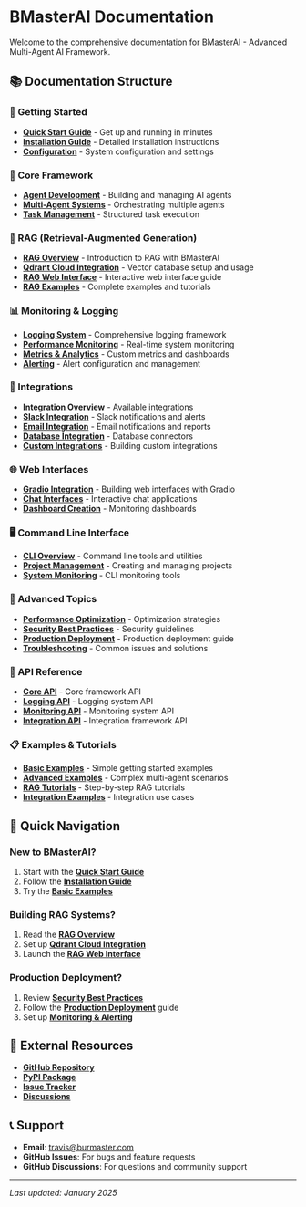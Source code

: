 # BMasterAI Documentation

Welcome to the comprehensive documentation for BMasterAI - Advanced Multi-Agent AI Framework.

## 📚 Documentation Structure

### 🚀 Getting Started

- **[Quick Start Guide](getting-started.md)** - Get up and running in minutes
- **[Installation Guide](installation.md)** - Detailed installation instructions
- **[Configuration](configuration.md)** - System configuration and settings

### 🤖 Core Framework

- **[Agent Development](agents.md)** - Building and managing AI agents
- **[Multi-Agent Systems](multi-agent.md)** - Orchestrating multiple agents
- **[Task Management](tasks.md)** - Structured task execution

### 🧠 RAG (Retrieval-Augmented Generation)

- **[RAG Overview](rag/overview.md)** - Introduction to RAG with BMasterAI
- **[Qdrant Cloud Integration](rag/qdrant-cloud.md)** - Vector database setup and usage
- **[RAG Web Interface](rag/gradio-ui.md)** - Interactive web interface guide
- **[RAG Examples](rag/examples.md)** - Complete examples and tutorials

### 📊 Monitoring & Logging

- **[Logging System](monitoring/logging.md)** - Comprehensive logging framework
- **[Performance Monitoring](monitoring/monitoring.md)** - Real-time system monitoring
- **[Metrics & Analytics](monitoring/metrics.md)** - Custom metrics and dashboards
- **[Alerting](monitoring/alerts.md)** - Alert configuration and management

### 🔌 Integrations

- **[Integration Overview](integrations/overview.md)** - Available integrations
- **[Slack Integration](integrations/slack.md)** - Slack notifications and alerts
- **[Email Integration](integrations/email.md)** - Email notifications and reports
- **[Database Integration](integrations/database.md)** - Database connectors
- **[Custom Integrations](integrations/custom.md)** - Building custom integrations

### 🌐 Web Interfaces

- **[Gradio Integration](web/gradio.md)** - Building web interfaces with Gradio
- **[Chat Interfaces](web/chat.md)** - Interactive chat applications
- **[Dashboard Creation](web/dashboards.md)** - Monitoring dashboards

### 🖥️ Command Line Interface

- **[CLI Overview](cli/overview.md)** - Command line tools and utilities
- **[Project Management](cli/project-management.md)** - Creating and managing projects
- **[System Monitoring](cli/monitoring.md)** - CLI monitoring tools

### 🔧 Advanced Topics

- **[Performance Optimization](advanced/performance.md)** - Optimization strategies
- **[Security Best Practices](advanced/security.md)** - Security guidelines
- **[Production Deployment](advanced/deployment.md)** - Production deployment guide
- **[Troubleshooting](advanced/troubleshooting.md)** - Common issues and solutions

### 📖 API Reference

- **[Core API](api/core.md)** - Core framework API
- **[Logging API](api/logging.md)** - Logging system API
- **[Monitoring API](api/monitoring.md)** - Monitoring system API
- **[Integration API](api/integrations.md)** - Integration framework API

### 📋 Examples & Tutorials

- **[Basic Examples](examples/basic.md)** - Simple getting started examples
- **[Advanced Examples](examples/advanced.md)** - Complex multi-agent scenarios
- **[RAG Tutorials](examples/rag-tutorials.md)** - Step-by-step RAG tutorials
- **[Integration Examples](examples/integrations.md)** - Integration use cases

## 🎯 Quick Navigation

### New to BMasterAI?

1. Start with the **[Quick Start Guide](getting-started.md)**
2. Follow the **[Installation Guide](installation.md)**
3. Try the **[Basic Examples](examples/basic.md)**

### Building RAG Systems?

1. Read the **[RAG Overview](rag/overview.md)**
2. Set up **[Qdrant Cloud Integration](rag/qdrant-cloud.md)**
3. Launch the **[RAG Web Interface](rag/gradio-ui.md)**

### Production Deployment?

1. Review **[Security Best Practices](advanced/security.md)**
2. Follow the **[Production Deployment](advanced/deployment.md)** guide
3. Set up **[Monitoring & Alerting](monitoring/alerts.md)**

## 🔗 External Resources

- **[GitHub Repository](https://github.com/travis-burmaster/bmasterai)**
- **[PyPI Package](https://pypi.org/project/bmasterai/)**
- **[Issue Tracker](https://github.com/travis-burmaster/bmasterai/issues)**
- **[Discussions](https://github.com/travis-burmaster/bmasterai/discussions)**

## 📞 Support

- **Email**: travis@burmaster.com
- **GitHub Issues**: For bugs and feature requests
- **GitHub Discussions**: For questions and community support

---

_Last updated: January 2025_
